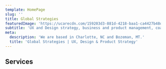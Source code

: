 ```yaml
---
template: HomePage
slug: ''
title: Global Strategies
featuredImage: 'https://ucarecdn.com/159203d3-881d-4218-baa1-ca4427b48d0d/'
subtitle: 'UX and Design strategy, business and product management, coaching'
meta:
  description: 'We are based in Charlotte, NC and Bozeman, MT.'
  title: 'Global Strategies | UX, Design & Product Strategy'
---
```


## Services
